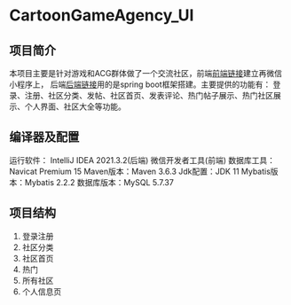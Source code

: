 # CartoonGameAgency_UI
## 项目简介
本项目主要是针对游戏和ACG群体做了一个交流社区，前端[前端链接](https://github.com/RangerHero/CartoonGameAgency_UI)建立再微信小程序上，
后端[后端链接](https://github.com/RangerHero/CartoonGameAgency_Api)用的是spring boot框架搭建。主要提供的功能有：
登录、注册、社区分类、发帖、社区首页、发表评论、热门帖子展示、热门社区展示、个人界面、社区大全等功能。
## 编译器及配置
运行软件： IntelliJ IDEA 2021.3.2(后端) 微信开发者工具(前端)
数据库工具：Navicat  Premium 15
Maven版本：Maven 3.6.3
Jdk配置：JDK 11
Mybatis版本：Mybatis 2.2.2
数据库版本：MySQL 5.7.37
## 项目结构
1. 登录注册
2. 社区分类
3. 社区首页
4. 热门
5. 所有社区
6. 个人信息页

